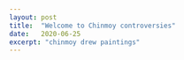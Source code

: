 ```yaml
---
layout: post
title:  "Welcome to Chinmoy controversies"
date:   2020-06-25
excerpt: "chinmoy drew paintings"
---
```

